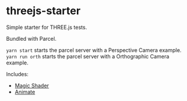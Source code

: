 # threejs-starter

Simple starter for THREE.js tests.

Bundled with Parcel.

`yarn start` starts the parcel server with a Perspective Camera example.
`yarn run orth` starts the parcel server with a Orthographic Camera example.

Includes: 
- [Magic Shader](https://github.com/luruke/magicshader)
- [Animate](https://github.com/gordonnl/animatejs)